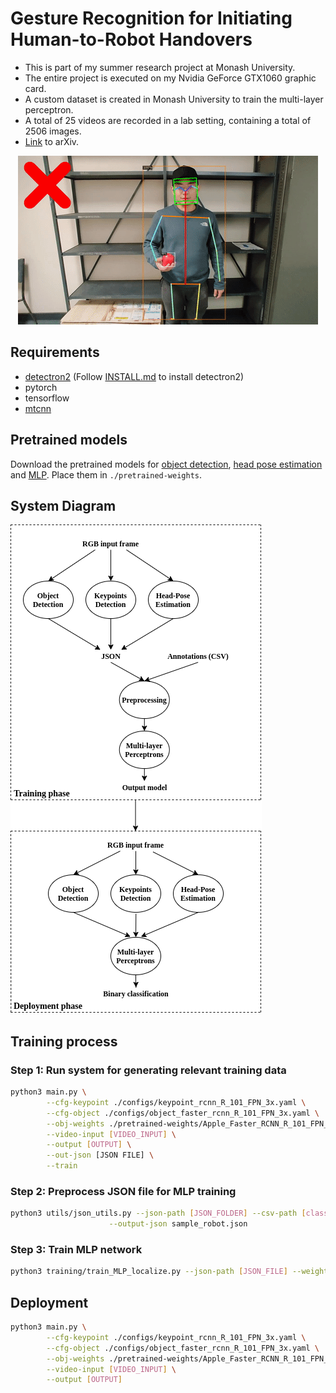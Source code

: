 # Gesture Recognition for Initiating Human-to-Robot Handovers
* This is part of my summer research project at Monash University.
* The entire project is executed on my Nvidia GeForce GTX1060 graphic card.
* A custom dataset is created in Monash University to train the multi-layer perceptron.
* A total of 25 videos are recorded in a lab setting, containing a total of 2506 images.
* [Link](https://arxiv.org/abs/2007.09945) to arXiv.

<div align="center">
<img src="./teaser/demo.gif"/><br>
</div>


## Requirements
* [detectron2](https://github.com/facebookresearch/detectron2) (Follow [INSTALL.md](https://github.com/facebookresearch/detectron2/blob/master/INSTALL.md) to install detectron2)
* pytorch
* tensorflow
* [mtcnn](https://github.com/ipazc/mtcnn)

## Pretrained models
Download the pretrained models for [object detection](https://drive.google.com/file/d/1gx6beqSOwh0mTkATEDe3tdKdya-vPZSZ/view?usp=sharing), [head pose estimation](https://drive.google.com/file/d/1kY2nfpnFsows14TLKTOd-8PYftOAeomh/view?usp=sharing) and [MLP](https://drive.google.com/file/d/157lPmRjEUj6P1ovzsUklnXMe9PCT5mp1/view?usp=sharing). Place them in ```./pretrained-weights```.

## System Diagram
<img src="./teaser/system_diagram.png"/><br>


## Training process
### Step 1: Run system for generating relevant training data
```bash
python3 main.py \
        --cfg-keypoint ./configs/keypoint_rcnn_R_101_FPN_3x.yaml \
        --cfg-object ./configs/object_faster_rcnn_R_101_FPN_3x.yaml \
        --obj-weights ./pretrained-weights/Apple_Faster_RCNN_R_101_FPN_3x.pth \
        --video-input [VIDEO_INPUT] \
        --output [OUTPUT] \
        --out-json [JSON FILE] \
        --train
```

### Step 2: Preprocess JSON file for MLP training
```bash
python3 utils/json_utils.py --json-path [JSON_FOLDER] --csv-path [classes.csv] \
                      --output-json sample_robot.json
```

### Step 3: Train MLP network
```bash
python3 training/train_MLP_localize.py --json-path [JSON_FILE] --weights-path [PATH_TO_WEIGHTS]
```

## Deployment
```bash
python3 main.py \
        --cfg-keypoint ./configs/keypoint_rcnn_R_101_FPN_3x.yaml \
        --cfg-object ./configs/object_faster_rcnn_R_101_FPN_3x.yaml \
        --obj-weights ./pretrained-weights/Apple_Faster_RCNN_R_101_FPN_3x.pth \
        --video-input [VIDEO_INPUT] \
        --output [OUTPUT]
